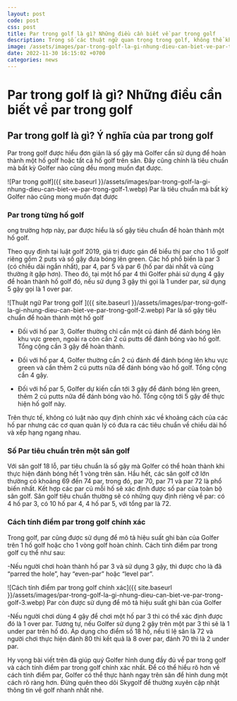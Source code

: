 ```yaml
---
layout: post
code: post
css: post
title: Par trong golf là gì? Những điều cần biết về par trong golf
description: Trong số các thuật ngữ quan trọng trong golf, không thể không nhắc đến thuật ngữ par. Par chính là tiêu chuẩn mà bất kỳ Golfer nào cũng mong muốn đạt được cả trong thi đấu và quá trình tập luyện. Vậy par trong golf là gì? Bài viết dưới đây hãy cùng Skygolf đi tìm hiểu tất tần tật những điều cần biết về thuật ngữ này nhé
image: /assets/images/par-trong-golf-la-gi-nhung-dieu-can-biet-ve-par-trong-golf-2.webp
date: 2022-11-30 16:15:02 +0700
categories: news
---
```


# **Par trong golf là gì? Những điều cần biết về par trong golf**

## **Par trong golf là gì? Ý nghĩa của par trong golf**

Par trong golf được hiểu đơn giản là số gậy mà Golfer cần sử dụng để hoàn thành một hố golf hoặc tất cả hố golf trên sân. Đây cũng chính là tiêu chuẩn mà bất kỳ Golfer nào cũng đều mong muốn đạt được. 

![Par trong golf]({{ site.baseurl }}/assets/images/par-trong-golf-la-gi-nhung-dieu-can-biet-ve-par-trong-golf-1.webp)
Par là tiêu chuẩn mà bất kỳ Golfer nào cũng mong muốn đạt được

### Par trong từng hố golf

ong trường hợp này, par được hiểu là số gậy tiêu chuẩn để hoàn thành một hố golf. 

Theo quy định tại luật golf 2019, giá trị được gán để biểu thị par cho 1 lỗ golf riêng gồm 2 puts và số gậy đưa bóng lên green. Các hố phổ biến là par 3 (có chiều dài ngắn nhất), par 4, par 5 và par 6 (hố par dài nhất và cũng thường ít gặp hơn). Theo đó, tại một hố par 4 thì Golfer phải sử dụng 4 gậy để hoàn thành hố golf đó, nếu sử dụng 3 gậy thì gọi là 1 under par, sử dụng 5 gậy gọi là 1 over par.

![Thuật ngữ Par trong golf ]({{ site.baseurl }}/assets/images/par-trong-golf-la-gi-nhung-dieu-can-biet-ve-par-trong-golf-2.webp)
Par là số gậy tiêu chuẩn để hoàn thành một hố golf

- Đối với hố par 3, Golfer thường ​​chỉ cần một cú đánh để đánh bóng lên khu vực green, ngoài ra còn cần 2 cú putts để đánh bóng vào hố golf. Tổng cộng cần 3 gậy để hoàn thành.

- Đối với hố par 4, Golfer thường cần 2 cú đánh để đánh bóng lên khu vực green và cần thêm 2 cú putts nữa để đánh bóng vào hố golf. Tổng cộng cần 4 gậy.

- Đối với hố par 5, Golfer dự kiến cần tới 3 gậy để đánh bóng lên green, thêm 2 cú putts nữa để đánh bóng vào hố. Tổng cộng tới 5 gậy để thực hiện hố golf này.

Trên thực tế, không có luật nào quy định chính xác về khoảng cách của các hố par nhưng các cơ quan quản lý có đưa ra các tiêu chuẩn về chiều dài hố và xếp hạng ngang nhau.

### Số Par tiêu chuẩn trên một sân golf

Với sân golf 18 lỗ, par tiêu chuẩn là số gậy mà Golfer có thể hoàn thành khi thực hiện đánh bóng hết 1 vòng trên sân. Hầu hết, các sân golf cỡ lớn thường có khoảng 69 đến 74 par, trong đó, par 70, par 71 và par 72 là phổ biến nhất. Kết hợp các par củ mỗi hố sẽ xác định được số par của toàn bộ sân golf. Sân golf tiêu chuẩn thường sẽ có những quy định riêng về par: có 4 hố par 3, có 10 hố par 4, 4 hố par 5, với tổng par là 72.

### Cách tính điểm par trong golf chính xác

Trong golf, par cũng được sử dụng để mô tả hiệu suất ghi bàn của Golfer trên 1 hố golf hoặc cho 1 vòng golf hoàn chỉnh. Cách tính điểm par trong golf cụ thể như sau:

-Nếu người chơi hoàn thành hố par 3 và sử dụng 3 gậy, thì được cho là đã “parred the hole”, hay “even-par” hoặc “level par”.

![Cách tính điểm par trong golf chính xác]({{ site.baseurl }}/assets/images/par-trong-golf-la-gi-nhung-dieu-can-biet-ve-par-trong-golf-3.webp)
Par còn được sử dụng để mô tả hiệu suất ghi bàn của Golfer

-Nếu người chơi dùng 4 gậy để chơi một hố par 3 thì có thể xác định được đó là 1 over par. Tương tự, nếu Golfer sử dụng 2 gậy trên một par 3 thì sẽ là 1 under par trên hố đó.
Áp dụng cho điểm số 18 hố, nếu tỉ lệ sân là 72 và người chơi thực hiện đánh 80 thì kết quả là 8 over par, đánh 70 thì là 2 under par.

Hy vọng bài viết trên đã giúp quý Golfer hình dung đầy đủ về par trong golf và cách tính điểm par trong golf chính xác nhất. Để có thể hiểu rõ hơn về cách tính điểm par, Golfer có thể thực hành ngay trên sân để hình dung một cách rõ ràng hơn. Đừng quên theo dõi Skygolf để thường xuyên cập nhật thông tin về golf nhanh nhất nhé.
